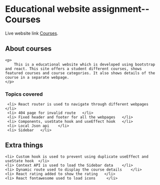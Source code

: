 # Educational website assignment-- Courses

Live website link [Courses](https://education-website-assignment-react-9.netlify.app/).


## About courses
    <p>
        This is a educational website which is developed using bootstrap and react. This site offers a student different courses, shows featured courses and course categories. It also shows details of the course in a separate webpage.
    </p>

### Topics covered
     <li> React router is used to navigate through different webpages  </li> 
     <li> 404 page for invalid route   </li>
     <li> Fixed header and footer for all the webpages   </li>
     <li> Components, useState hook and useEffect hook   </li>
     <li> Local Json api    </li>
     <li> Sidebar   </li>
## Extra things
    <li> Custom hook is used to prevent using duplicate useEffect and useState hook  </li>
    <li> Context API is used to load the Sidebar data    </li>
    <li> Dynamic route used to display the course details    </li>
    <li> React rating added to show the rating   </li>
    <li> React fontawesome used to load icons     </li>
    

    


